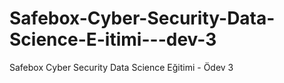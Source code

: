 # Safebox-Cyber-Security-Data-Science-E-itimi---dev-3
Safebox Cyber Security Data Science Eğitimi - Ödev 3
